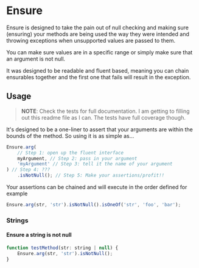 # Ensure

Ensure is designed to take the pain out of null checking and making sure (ensuring)
your methods are being used the way they were intended and throwing exceptions when unsupported
values are passed to them.

You can make sure values are in a specific range or simply make sure that an argument is not
null.

It was designed to be readable and fluent based, meaning you can chain ensurables together and
the first one that fails will result in the exception.

## Usage

> **NOTE**: Check the tests for full documentation. I am getting to filling out this
> readme file as I can. The tests have full coverage though.

It's designed to be a one-liner to assert that your arguments are within the bounds of the method. So using
it is as simple as...

```js
Ensure.arg(
    // Step 1: open up the fluent interface
    myArgument, // Step 2: pass in your argument
    'myArgument' // Step 3: tell it the name of your argument
) // Step 4: ???
    .isNotNull(); // Step 5: Make your assertions/profit!!
```

Your assertions can be chained and will execute in the order defined for example

```js
Ensure.arg(str, 'str').isNotNull().isOneOf('str', 'foo', 'bar');
```

### Strings

#### Ensure a string is not null

```js
function testMethod(str: string | null) {
    Ensure.arg(str, 'str').isNotNull();
}
```

